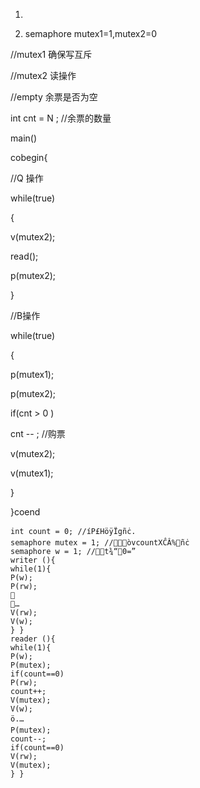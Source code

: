1. 

4. semaphore mutex1=1,mutex2=0

//mutex1 确保写互斥

//mutex2 读操作

//empty 余票是否为空

int cnt = N ; //余票的数量

main()

cobegin{

//Q 操作

while(true)

{

   v(mutex2);

   read();

   p(mutex2); 

}

//B操作

while(true)

{

  p(mutex1);

  p(mutex2);

  if(cnt > 0 )

   cnt -- ; //购票

  v(mutex2);

  v(mutex1);     

}

}coend



```
int count = 0; //íP£HöÿÏgñċ.
semaphore mutex = 1; //òvcountXĈÂ%ñċ
semaphore w = 1; //t¾“0=”
writer (){
while(1){
P(w);
P(rw);

…
V(rw);
V(w);
} }
reader (){
while(1){
P(w);
P(mutex);
if(count==0)
P(rw);
count++;
V(mutex);
V(w);
ö.…
P(mutex);
count--;
if(count==0)
V(rw);
V(mutex);
} }
```

